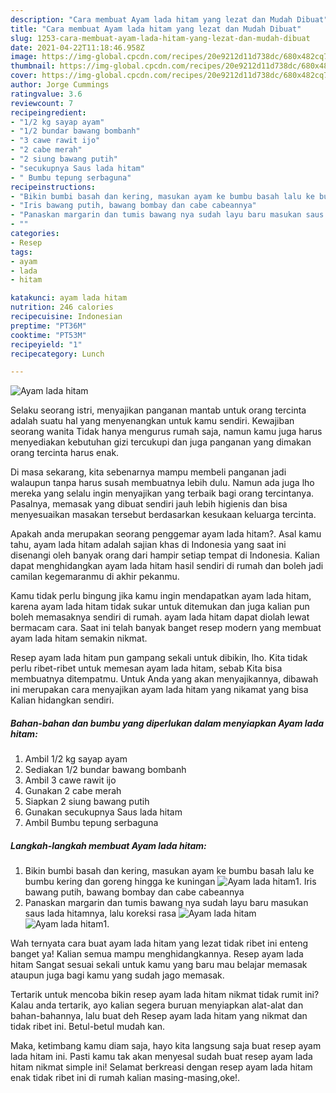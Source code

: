 ```yaml
---
description: "Cara membuat Ayam lada hitam yang lezat dan Mudah Dibuat"
title: "Cara membuat Ayam lada hitam yang lezat dan Mudah Dibuat"
slug: 1253-cara-membuat-ayam-lada-hitam-yang-lezat-dan-mudah-dibuat
date: 2021-04-22T11:18:46.958Z
image: https://img-global.cpcdn.com/recipes/20e9212d11d738dc/680x482cq70/ayam-lada-hitam-foto-resep-utama.jpg
thumbnail: https://img-global.cpcdn.com/recipes/20e9212d11d738dc/680x482cq70/ayam-lada-hitam-foto-resep-utama.jpg
cover: https://img-global.cpcdn.com/recipes/20e9212d11d738dc/680x482cq70/ayam-lada-hitam-foto-resep-utama.jpg
author: Jorge Cummings
ratingvalue: 3.6
reviewcount: 7
recipeingredient:
- "1/2 kg sayap ayam"
- "1/2 bundar bawang bombanh"
- "3 cawe rawit ijo"
- "2 cabe merah"
- "2 siung bawang putih"
- "secukupnya Saus lada hitam"
- " Bumbu tepung serbaguna"
recipeinstructions:
- "Bikin bumbi basah dan kering, masukan ayam ke bumbu basah lalu ke bumbu kering dan goreng hingga ke kuningan"
- "Iris bawang putih, bawang bombay dan cabe cabeannya"
- "Panaskan margarin dan tumis bawang nya sudah layu baru masukan saus lada hitamnya, lalu koreksi rasa"
- ""
categories:
- Resep
tags:
- ayam
- lada
- hitam

katakunci: ayam lada hitam 
nutrition: 246 calories
recipecuisine: Indonesian
preptime: "PT36M"
cooktime: "PT53M"
recipeyield: "1"
recipecategory: Lunch

---
```



![Ayam lada hitam](https://img-global.cpcdn.com/recipes/20e9212d11d738dc/680x482cq70/ayam-lada-hitam-foto-resep-utama.jpg)

Selaku seorang istri, menyajikan panganan mantab untuk orang tercinta adalah suatu hal yang menyenangkan untuk kamu sendiri. Kewajiban seorang  wanita Tidak hanya mengurus rumah saja, namun kamu juga harus menyediakan kebutuhan gizi tercukupi dan juga panganan yang dimakan orang tercinta harus enak.

Di masa  sekarang, kita sebenarnya mampu membeli panganan jadi walaupun tanpa harus susah membuatnya lebih dulu. Namun ada juga lho mereka yang selalu ingin menyajikan yang terbaik bagi orang tercintanya. Pasalnya, memasak yang dibuat sendiri jauh lebih higienis dan bisa menyesuaikan masakan tersebut berdasarkan kesukaan keluarga tercinta. 



Apakah anda merupakan seorang penggemar ayam lada hitam?. Asal kamu tahu, ayam lada hitam adalah sajian khas di Indonesia yang saat ini disenangi oleh banyak orang dari hampir setiap tempat di Indonesia. Kalian dapat menghidangkan ayam lada hitam hasil sendiri di rumah dan boleh jadi camilan kegemaranmu di akhir pekanmu.

Kamu tidak perlu bingung jika kamu ingin mendapatkan ayam lada hitam, karena ayam lada hitam tidak sukar untuk ditemukan dan juga kalian pun boleh memasaknya sendiri di rumah. ayam lada hitam dapat diolah lewat bermacam cara. Saat ini telah banyak banget resep modern yang membuat ayam lada hitam semakin nikmat.

Resep ayam lada hitam pun gampang sekali untuk dibikin, lho. Kita tidak perlu ribet-ribet untuk memesan ayam lada hitam, sebab Kita bisa membuatnya ditempatmu. Untuk Anda yang akan menyajikannya, dibawah ini merupakan cara menyajikan ayam lada hitam yang nikamat yang bisa Kalian hidangkan sendiri.

<!--inarticleads1-->

##### Bahan-bahan dan bumbu yang diperlukan dalam menyiapkan Ayam lada hitam:

1. Ambil 1/2 kg sayap ayam
1. Sediakan 1/2 bundar bawang bombanh
1. Ambil 3 cawe rawit ijo
1. Gunakan 2 cabe merah
1. Siapkan 2 siung bawang putih
1. Gunakan secukupnya Saus lada hitam
1. Ambil  Bumbu tepung serbaguna




<!--inarticleads2-->

##### Langkah-langkah membuat Ayam lada hitam:

1. Bikin bumbi basah dan kering, masukan ayam ke bumbu basah lalu ke bumbu kering dan goreng hingga ke kuningan
<img src="https://img-global.cpcdn.com/steps/1c2fbd8861e2b6ba/160x128cq70/ayam-lada-hitam-langkah-memasak-1-foto.jpg" alt="Ayam lada hitam">1. Iris bawang putih, bawang bombay dan cabe cabeannya
1. Panaskan margarin dan tumis bawang nya sudah layu baru masukan saus lada hitamnya, lalu koreksi rasa
<img src="https://img-global.cpcdn.com/steps/7ae3ee48fc4f4551/160x128cq70/ayam-lada-hitam-langkah-memasak-3-foto.jpg" alt="Ayam lada hitam"><img src="https://img-global.cpcdn.com/steps/4ac65a248dc1afed/160x128cq70/ayam-lada-hitam-langkah-memasak-3-foto.jpg" alt="Ayam lada hitam">1. 




Wah ternyata cara buat ayam lada hitam yang lezat tidak ribet ini enteng banget ya! Kalian semua mampu menghidangkannya. Resep ayam lada hitam Sangat sesuai sekali untuk kamu yang baru mau belajar memasak ataupun juga bagi kamu yang sudah jago memasak.

Tertarik untuk mencoba bikin resep ayam lada hitam nikmat tidak rumit ini? Kalau anda tertarik, ayo kalian segera buruan menyiapkan alat-alat dan bahan-bahannya, lalu buat deh Resep ayam lada hitam yang nikmat dan tidak ribet ini. Betul-betul mudah kan. 

Maka, ketimbang kamu diam saja, hayo kita langsung saja buat resep ayam lada hitam ini. Pasti kamu tak akan menyesal sudah buat resep ayam lada hitam nikmat simple ini! Selamat berkreasi dengan resep ayam lada hitam enak tidak ribet ini di rumah kalian masing-masing,oke!.

